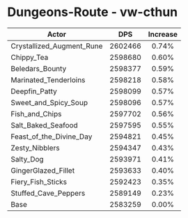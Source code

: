 # Dungeons-Route - vw-cthun
| Actor | DPS | Increase |
|---|:---:|:---:|
|Crystallized_Augment_Rune|2602466|0.74%|
|Chippy_Tea|2598680|0.60%|
|Beledars_Bounty|2598377|0.59%|
|Marinated_Tenderloins|2598218|0.58%|
|Deepfin_Patty|2598099|0.57%|
|Sweet_and_Spicy_Soup|2598096|0.57%|
|Fish_and_Chips|2597702|0.56%|
|Salt_Baked_Seafood|2597595|0.55%|
|Feast_of_the_Divine_Day|2594821|0.45%|
|Zesty_Nibblers|2594347|0.43%|
|Salty_Dog|2593971|0.41%|
|GingerGlazed_Fillet|2593633|0.40%|
|Fiery_Fish_Sticks|2592423|0.35%|
|Stuffed_Cave_Peppers|2589149|0.23%|
|Base|2583259|0.00%|
